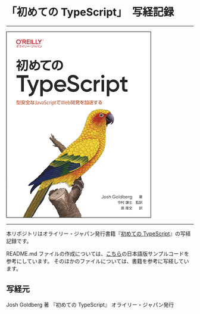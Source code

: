 # 「初めての TypeScript」　写経記録

---

![表紙](learning-typescript-ja.png)

---

本リポジトリはオライリー・ジャパン発行書籍『[初めての TypeScript](https://www.amazon.co.jp/dp/4814400365/)』の写経記録です。

README.md ファイルの作成については、[こちら](https://github.com/oreilly-japan/learningtypescript-ja/tree/main)の日本語版サンプルコードを参考にしています。
そのほかのファイルについては、書籍を参考に写経しています。

## 写経元

Josh Goldberg 著
『初めての TypeScript』
オライリー・ジャパン発行
